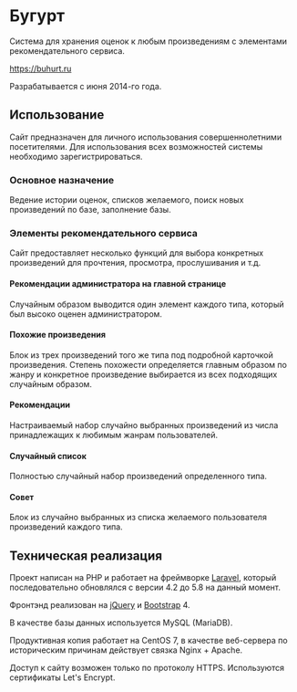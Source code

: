 # Бугурт

Система для хранения оценок к любым произведениям с элементами рекомендательного сервиса.

https://buhurt.ru

Разрабатывается с июня 2014-го года.

## Использование

Сайт предназначен для личного использования совершеннолетними посетителями. Для использования всех возможностей системы необходимо зарегистрироваться.

### Основное назначение

Ведение истории оценок, списков желаемого, поиск новых произведений по базе, заполнение базы.

### Элементы рекомендательного сервиса

Сайт предоставляет несколько функций для выбора конкретных произведений для прочтения, просмотра, прослушивания и т.д.

#### Рекомендации администратора на главной странице

Случайным образом выводится один элемент каждого типа, который был высоко оценен администратором.

#### Похожие произведения

Блок из трех произведений того же типа под подробной карточкой произведения. Степень похожести определяется главным образом по жанру и конкретное произведение выбирается из всех подходящих случайным образом.

#### Рекомендации

Настраиваемый набор случайно выбранных произведений из числа принадлежащих к любимым жанрам пользователей.

#### Случайный список

Полностью случайный набор произведений определенного типа.

#### Совет

Блок из случайно выбранных из списка желаемого пользователя произведений каждого типа.

## Техническая реализация

Проект написан на PHP и работает на фреймворке [Laravel](https://github.com/laravel/laravel), который последовательно обновлялся с версии 4.2 до 5.8 на данный момент.

Фронтэнд реализован на [jQuery](https://github.com/jquery/jquery) и [Bootstrap](https://github.com/twbs/bootstrap) 4.

В качестве базы данных используется MySQL (MariaDB).

Продуктивная копия работает на CentOS 7, в качестве веб-сервера по историческим причинам действует связка Nginx + Apache.

Доступ к сайту возможен только по протоколу HTTPS. Используются сертификаты Let's Encrypt.